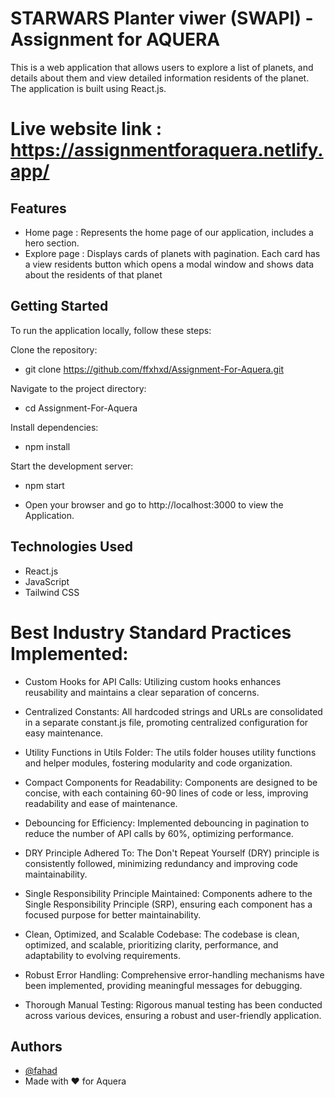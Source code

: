 
# STARWARS Planter viwer (SWAPI) - Assignment for AQUERA

This is a web application that allows users to explore a list of planets, and details about them and view detailed information residents of the planet. The application is built using React.js.

# Live website link : <https://assignmentforaquera.netlify.app/>
## Features

- Home page : Represents the home page of our application, includes a hero section.
- Explore page : Displays cards of planets with pagination. Each card has a view residents button which opens a modal window and shows data about the residents of that planet


## Getting Started
To run the application locally, follow these steps:

Clone the repository:
- git clone <https://github.com/ffxhxd/Assignment-For-Aquera.git>

Navigate to the project directory:
- cd Assignment-For-Aquera

Install dependencies:
- npm install

Start the development server:
- npm start

- Open your browser and go to http://localhost:3000 to view the Application.


## Technologies Used

- React.js
- JavaScript 
- Tailwind CSS


# Best Industry Standard Practices Implemented:

- Custom Hooks for API Calls:
Utilizing custom hooks enhances reusability and maintains a clear separation of concerns.

- Centralized Constants:
All hardcoded strings and URLs are consolidated in a separate constant.js file, promoting centralized configuration for easy maintenance.

- Utility Functions in Utils Folder:
The utils folder houses utility functions and helper modules, fostering modularity and code organization.

- Compact Components for Readability:
Components are designed to be concise, with each containing 60-90 lines of code or less, improving readability and ease of maintenance.

- Debouncing for Efficiency:
Implemented debouncing in pagination to reduce the number of API calls by 60%, optimizing performance.

- DRY Principle Adhered To:
The Don't Repeat Yourself (DRY) principle is consistently followed, minimizing redundancy and improving code maintainability.

- Single Responsibility Principle Maintained:
Components adhere to the Single Responsibility Principle (SRP), ensuring each component has a focused purpose for better maintainability.

- Clean, Optimized, and Scalable Codebase:
The codebase is clean, optimized, and scalable, prioritizing clarity, performance, and adaptability to evolving requirements.

- Robust Error Handling:
Comprehensive error-handling mechanisms have been implemented, providing meaningful messages for debugging.

- Thorough Manual Testing:
Rigorous manual testing has been conducted across various devices, ensuring a robust and user-friendly application.
## Authors

- [@fahad](https://www.github.com/ffxhxd)
- Made with ❤️ for Aquera

